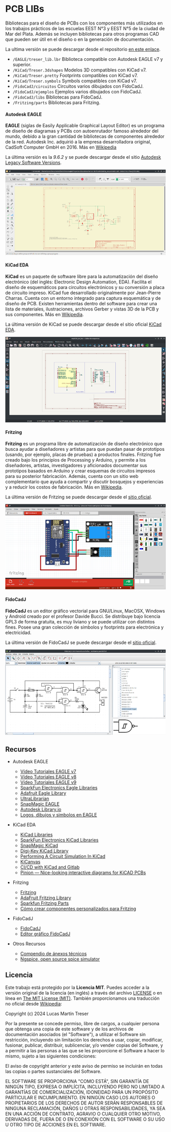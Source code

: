 # PCB LIBs

Bibliotecas para el diseño de PCBs con los componentes más utilizados en los trabajos prácticos de las escuelas EEST N°3 y EEST N°5 de la ciudad de Mar del Plata. Además se incluyen bibliotecas para otros programas CAD que pueden ser útil en el diseño o en la generación de documentación.

La ultima versión se puede descargar desde el repositorio [en este enlace](https://github.com/lmtreser/pcb_libs/).

- `/EAGLE/treser_lib.lbr` Biblioteca compatible con Autodesk EAGLE v7 y superior.
- `/KiCad/Treser.3dshapes` Modelos 3D compatibles con KiCad v7.
- `/KiCad/Treser.pretty` Footprints compatibles con KiCad v7.
- `/KiCad/Treser.symbols` Symbols compatibles con KiCad v7.
- `/FidoCadJ/circuitos` Circuitos varios dibujados con FidoCadJ.
- `/FidoCadJ/ejemplos` Ejemplos varios dibujados con FidoCadJ.
- `/FidoCadJ/libs` Bibliotecas para FidoCadJ.
- `/Fritzing/parts` Bibliotecas para Fritzing.

#### Autodesk EAGLE

**EAGLE** (siglas de Easily Applicable Graphical Layout Editor) es un programa de diseño de diagramas y PCBs con autoenrutador famoso alrededor del mundo, debido a la gran cantidad de bibliotecas de componentes alrededor de la red. Autodesk Inc. adquirió a la empresa desarrolladora original, CadSoft Computer GmbH en 2016. Más en [Wikipedia](https://es.m.wikipedia.org/wiki/EAGLE)

La última versión es la *9.6.2* y se puede descargar desde el sitio [Autodesk Legacy Software Versions](http://eagle.autodesk.com/eagle/software-versions/).

![](./docs/screenshots/eagle.png)

#### KiCad EDA

**KiCad** es un paquete de software libre para la automatización del diseño electrónico (del inglés: Electronic Design Automation, EDA). Facilita el diseño de esquemáticos para circuitos electrónicos y su conversión a placa de circuito impreso. KiCad fue desarrollado originalmente por Jean-Pierre Charras. Cuenta con un entorno integrado para captura esquemática y de diseño de PCB. Existen herramientas dentro del software para crear una lista de materiales, ilustraciones, archivos Gerber y vistas 3D de la PCB y sus componentes. Más en [Wikipedia](https://es.m.wikipedia.org/wiki/KiCad).

La última versión de KiCad se puede descargar desde el sitio oficial [KiCad EDA](https://www.kicad.org/).

![](./docs/screenshots/kicad.png)

#### Fritzing

**Fritzing** es un programa libre de automatización de diseño electrónico que busca ayudar a diseñadores y artistas para que puedan pasar de prototipos (usando, por ejemplo, placas de pruebas) a productos finales. Fritzing fue creado bajo los principios de Processing y Arduino, y permite a los diseñadores, artistas, investigadores y aficionados documentar sus prototipos basados en Arduino y crear esquemas de circuitos impresos para su posterior fabricación. Además, cuenta con un sitio web complementario que ayuda a compartir y discutir bosquejos y experiencias y a reducir los costos de fabricación. Más en [Wikipedia](https://es.m.wikipedia.org/wiki/Fritzing).

La última versión de Fritzing se puede descargar desde el [sitio oficial](https://fritzing.org/download/).

![](./docs/screenshots/fritzing.png)

#### FidoCadJ

**FidoCadJ** es un editor gráfico vectorial para GNU/Linux, MacOSX, Windows y Android creado por el profesor Davide Bucci. Se distribuye bajo licencia GPL3 de forma gratuita, es muy liviano y se puede utilizar con distintos fines. Posee una gran colección de símbolos y footprints para electrónica y electricidad.

La última versión de FidoCadJ se puede descargar desde el [sitio oficial](http://darwinne.github.io/FidoCadJ/index.html).

![](./docs/screenshots/fidocadj.png)

## Recursos

- Autodesk EAGLE
  - [Vídeo Tutoriales EAGLE v7](https://drive.google.com/drive/folders/1XGSJn0cd9M4ImH0A7ExIwCd90hmlcn3g)
  - [Vídeo Tutoriales EAGLE v8](https://drive.google.com/drive/folders/1uMNlElwInSr0HR45rr7a-xuvfVmWcQN1)
  - [Vídeo Tutoriales EAGLE v9](https://drive.google.com/drive/folders/1IOiAV6nzpNvacRHGGPwNLOrX68K4Gx2w)
  - [SparkFun Electronics Eagle Libraries](https://github.com/sparkfun/SparkFun-Eagle-Libraries)
  - [Adafruit Eagle Library](https://github.com/adafruit/Adafruit-Eagle-Library)
  - [UltraLibrarian](https://www.ultralibrarian.com/cad-vendors/eagle/)
  - [SnapMagic EAGLE](https://www.snapeda.com/eagle/)
  - [Autodesk Library.io](https://library.io/)
  - [Logos, dibujos y simbolos en EAGLE](https://www.automatismos-mdq.com.ar/blog/2011/07/logos-dibujos-y-simbolos-en-eagle.html)

- KiCad EDA
  - [KiCad Libraries](https://kicad.github.io/)
  - [SparkFun Electronics KiCad Libraries](https://github.com/sparkfun/SparkFun-KiCad-Libraries)
  - [SnapMagic KiCad](https://www.snapeda.com/kicad/)
  - [Digi-Key KiCad Library](https://github.com/Digi-Key/digikey-kicad-library)
  - [Performing A Circuit Simulation In KiCad](https://www.woolseyworkshop.com/2019/07/01/performing-a-circuit-simulation-in-kicad/)
  - [KiCanvas](https://blog.thea.codes/introducing-kicanvas/)
  - [CI/CD with KiCad and Gitlab](https://sschueller.github.io/posts/ci-cd-with-kicad-and-gitlab/)
  - [Pinion — Nice-looking interactive diagrams for KiCAD PCBs](https://yaqwsx.github.io/Pinion/)

- Fritzing
  - [Fritzing](https://fritzing.org/)
  - [AdaFruit Fritzing Library](https://github.com/adafruit/Fritzing-Library)
  - [Sparkfun Fritzing Parts](https://github.com/sparkfun/Fritzing_Parts)
  - [Cómo crear componentes personalizados para Fritzing](https://www.automatismos-mdq.com.ar/blog/2020/04/como-crear-componentes-personalizados-para-fritzing.html)

- FidoCadJ
  - [FidoCadJ](https://darwinne.github.io/FidoCadJ/)
  - [Editor gráfico FidoCadJ](https://www.automatismos-mdq.com.ar/blog/2020/06/editor-grafico-fidocadj.html)
  
- Otros Recursos
  - [Compendio de ánexos técnicos](https://drive.google.com/drive/folders/1JNl1bw6pRH7ckWr4CoAMkLXcyVetzXd8)
  - [Ngspice, open source spice simulator](https://ngspice.sourceforge.io/)

## Licencia

Este trabajo está protegido por la **Licencia MIT**. Puedes acceder a la versión original de la licencia (en inglés) a través del archivo [LICENSE](./LICENSE) o en línea en [The MIT License (MIT)](https://mit-license.org/). También proporcionamos una traducción no oficial desde [Wikipedia](https://es.m.wikipedia.org/wiki/Licencia_MIT#La_licencia):

Copyright (c) 2024 Lucas Martín Treser

Por la presente se concede permiso, libre de cargos, a cualquier persona que obtenga una copia de este software y de los archivos de documentación asociados (el "Software"), a utilizar el Software sin restricción, incluyendo sin limitación los derechos a usar, copiar, modificar, fusionar, publicar, distribuir, sublicenciar, y/o vender copias del Software, y a permitir a las personas a las que se les proporcione el Software a hacer lo mismo, sujeto a las siguientes condiciones:

El aviso de copyright anterior y este aviso de permiso se incluirán en todas las copias o partes sustanciales del Software.

EL SOFTWARE SE PROPORCIONA "COMO ESTÁ", SIN GARANTÍA DE NINGÚN TIPO, EXPRESA O IMPLÍCITA, INCLUYENDO PERO NO LIMITADO A GARANTÍAS DE COMERCIALIZACIÓN, IDONEIDAD PARA UN PROPÓSITO PARTICULAR E INCUMPLIMIENTO. EN NINGÚN CASO LOS AUTORES O PROPIETARIOS DE LOS DERECHOS DE AUTOR SERÁN RESPONSABLES DE NINGUNA RECLAMACIÓN, DAÑOS U OTRAS RESPONSABILIDADES, YA SEA EN UNA ACCIÓN DE CONTRATO, AGRAVIO O CUALQUIER OTRO MOTIVO, DERIVADAS DE, FUERA DE O EN CONEXIÓN CON EL SOFTWARE O SU USO U OTRO TIPO DE ACCIONES EN EL SOFTWARE.
